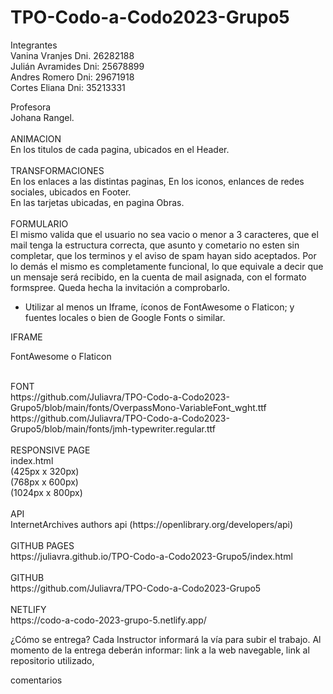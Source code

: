 # TPO-Codo-a-Codo2023-Grupo5

Integrantes <br>
Vanina Vranjes    Dni. 26282188 <br>
Juli&aacute;n Avramides  Dni: 25678899 <br>
Andres Romero     Dni: 29671918 <br>
Cortes Eliana     Dni: 35213331<br>

Profesora<br>
Johana Rangel.<br>
<br>
ANIMACION<br>
En los titulos de cada pagina, ubicados en el Header.<br>
<br>
TRANSFORMACIONES<br>
En los enlaces a las distintas paginas,
En los iconos, enlances de redes sociales, ubicados en Footer.<br>
En las tarjetas ubicadas, en pagina Obras.<br>
<br>
FORMULARIO<br>
El mismo valida que el usuario no sea vacio o menor a 3 caracteres, 
que el mail tenga la estructura correcta,
que asunto y cometario no esten sin completar,
que los terminos y el aviso de spam hayan sido aceptados.
Por lo demás el mismo es completamente funcional, 
lo que equivale a decir que un mensaje será recibido,
en la cuenta de mail asignada, con el formato formspree.
Queda hecha la invitación a comprobarlo.

- Utilizar al menos un Iframe, íconos de FontAwesome o Flaticon; y fuentes locales o
bien de Google Fonts o similar.

IFRAME<br>

FontAwesome o Flaticon

<br>
FONT<br>
https://github.com/Juliavra/TPO-Codo-a-Codo2023-Grupo5/blob/main/fonts/OverpassMono-VariableFont_wght.ttf<br>
https://github.com/Juliavra/TPO-Codo-a-Codo2023-Grupo5/blob/main/fonts/jmh-typewriter.regular.ttf<br>
<br>
RESPONSIVE PAGE<br>
index.html<br>
(425px x 320px) <br>
(768px x 600px) <br>
(1024px x 800px)<br>
<br>
API<br>
InternetArchives authors api (https://openlibrary.org/developers/api)<br>
<br>
GITHUB PAGES<br>
https://juliavra.github.io/TPO-Codo-a-Codo2023-Grupo5/index.html<br>
<br>
GITHUB<br>
https://github.com/Juliavra/TPO-Codo-a-Codo2023-Grupo5<br>
<br>
NETLIFY<br>
https://codo-a-codo-2023-grupo-5.netlify.app/<br>


¿Cómo se entrega?
Cada Instructor informará la vía para subir el trabajo. Al momento de la entrega deberán
informar: link a la web navegable, link al repositorio utilizado, 


comentarios 

